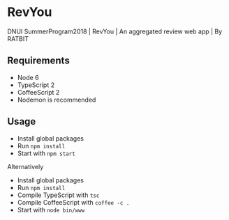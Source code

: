 # RevYou
DNUI SummerProgram2018 | RevYou | An aggregated review web app | By RATBIT

## Requirements
- Node 6
- TypeScript 2
- CoffeeScript 2
- Nodemon is recommended

## Usage
- Install global packages
- Run `npm install`
- Start with `npm start`

Alternatively
- Install global packages
- Run `npm install`
- Compile TypeScript with `tsc`
- Compile CoffeeScript with `coffee -c .`
- Start with `node bin/www`

